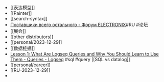 - [[表达模型]]
- [[Painter]]
- [[search-syntax]]
- [Поставщики всего остального - Форум ELECTRONIX](https://electronix.ru/forum/forum/4-postavschiki-vsego-ostalnogo/)#RU #论坛
- [[展会]]
- [[other distributors]]
- [[personal/2023-12-29]]
- [[数据挖掘]]
- [Lesson 1: What Are Logseq Queries and Why You Should Learn to Use Them - Queries - Logseq](https://discuss.logseq.com/t/lesson-1-what-are-logseq-queries-and-why-you-should-learn-to-use-them/9987) #sql #query [[SQL vs datalog]]
- [[personal/career]]
- [[RU-2023-12-29]]
-